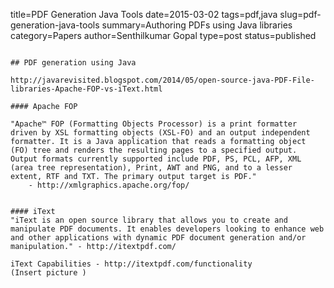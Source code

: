 title=PDF Generation Java Tools
date=2015-03-02
tags=pdf,java
slug=pdf-generation-java-tools
summary=Authoring PDFs using Java libraries
category=Papers
author=Senthilkumar Gopal
type=post
status=published
~~~~~~

## PDF generation using Java

http://javarevisited.blogspot.com/2014/05/open-source-java-PDF-File-libraries-Apache-FOP-vs-iText.html

#### Apache FOP

"Apache™ FOP (Formatting Objects Processor) is a print formatter driven by XSL formatting objects (XSL-FO) and an output independent formatter. It is a Java application that reads a formatting object (FO) tree and renders the resulting pages to a specified output. Output formats currently supported include PDF, PS, PCL, AFP, XML (area tree representation), Print, AWT and PNG, and to a lesser extent, RTF and TXT. The primary output target is PDF."
	- http://xmlgraphics.apache.org/fop/


#### iText
"iText is an open source library that allows you to create and manipulate PDF documents. It enables developers looking to enhance web and other applications with dynamic PDF document generation and/or manipulation." - http://itextpdf.com/

iText Capabilities - http://itextpdf.com/functionality
(Insert picture )
